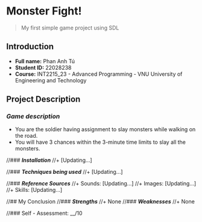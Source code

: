 # **Monster Fight!**
> My first simple game project using SDL

## Introduction
+ **Full name:**    Phan Anh Tú
+ **Student ID:**   22028238
+ **Course:**       INT2215_23 - Advanced Programming - VNU University of Engineering and Technology


## Project Description
### ***Game description***
+ You are the soldier having assignment to slay monsters while walking on the road.
+ You will have 3 chances within the 3-minute time limits to slay all the monsters.

//### ***Installation***
//+ [Updating...]

//### ***Techniques being used***
//+ [Updating...]

//### ***Reference Sources***
//+ Sounds: [Updating...]
//+ Images: [Updating...]
//+ Skills: [Updating...]

//## My Conclusion
//### ***Strengths***
//+ None
//### ***Weaknesses***
//+ None

//### Self - Assessment: __/10
